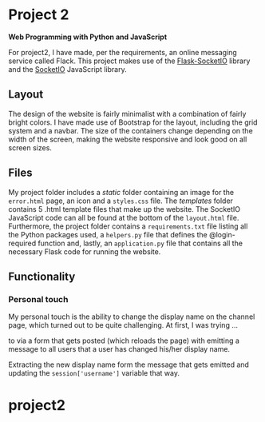 # Project 2

<b>Web Programming with Python and JavaScript</b>

For project2, I have made, per the requirements, an online messaging service called Flack. This project makes use of the <a href="https://flask-socketio.readthedocs.io/">Flask-SocketIO</a> library and the <a href="https://socket.io/">SocketIO</a> JavaScript library.

## Layout

The design of the website is fairly minimalist with a combination of fairly bright colors. I have made use of Bootstrap for the layout, including the grid system and a navbar. The size of the containers change depending on the width of the screen, making the website responsive and look good on all screen sizes.

## Files

My project folder includes a <i>static</i> folder containing an image for the `error.html` page, an icon and a `styles.css` file. The <i>templates</i> folder contains 5 .html template files that make up the website. The SocketIO JavaScript code can all be found at the bottom of the `layout.html` file. Furthermore, the project folder contains a `requirements.txt` file listing all the Python packages used, a `helpers.py` file that defines the @login-required function and, lastly, an `application.py` file that contains all the necessary Flask code for running the website.

## Functionality


### Personal touch

My personal touch is the ability to change the display name on the channel page, which turned out to be quite challenging. At first, I was trying ...

to via a form that gets posted (which reloads the page) with emitting a message to all users that a user has changed his/her display name.

Extracting the new display name form the message that gets emitted and updating the `session['username']` variable that way.
# project2
